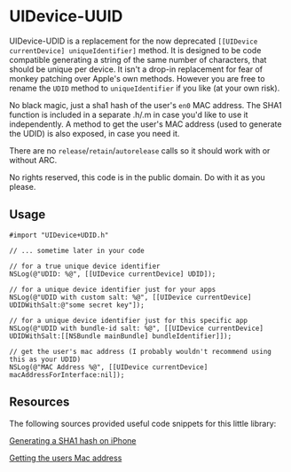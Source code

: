 # UIDevice-UUID

UIDevice-UDID is a replacement for the now deprecated `[[UIDevice currentDevice] uniqueIdentifier]` method. It is designed to be code compatible generating a string of the same number of characters, that should be unique per device.  It isn't a drop-in replacement for fear of monkey patching over Apple's own methods. However you are free to rename the `UDID` method to `uniqueIdentifier` if you like (at your own risk).

No black magic, just a sha1 hash of the user's `en0` MAC address.  The SHA1 function is included in a separate .h/.m in case you'd like to use it independently. A method to get the user's MAC address (used to generate the UDID) is also exposed, in case you need it.

There are no `release`/`retain`/`autorelease` calls so it should work with or without ARC.

No rights reserved, this code is in the public domain. Do with it as you please.


## Usage

    #import "UIDevice+UDID.h"
    
    // ... sometime later in your code
    
    // for a true unique device identifier
    NSLog(@"UDID: %@", [[UIDevice currentDevice] UDID]);
    
    // for a unique device identifier just for your apps
    NSLog(@"UDID with custom salt: %@", [[UIDevice currentDevice] UDIDWithSalt:@"some secret key"]);
    
    // for a unique device identifier just for this specific app
    NSLog(@"UDID with bundle-id salt: %@", [[UIDevice currentDevice] UDIDWithSalt:[[NSBundle mainBundle] bundleIdentifier]]);

    // get the user's mac address (I probably wouldn't recommend using this as your UDID)
    NSLog(@"MAC Address %@", [[UIDevice currentDevice]  macAddressForInterface:nil]);

    
    
## Resources

The following sources provided useful code snippets for this little library:

[Generating a SHA1 hash on iPhone][1]

[Getting the users Mac address][2]

[1]: http://stackoverflow.com/a/1084497/72176
[2]: https://github.com/gekitz/UIDevice-with-UniqueIdentifier-for-iOS-5/blob/master/Classes/UIDevice%2BIdentifierAddition.m